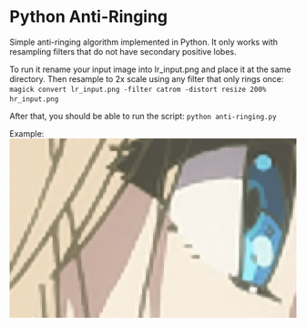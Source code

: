 # Python Anti-Ringing
Simple anti-ringing algorithm implemented in Python. It only works with resampling filters that do not have secondary positive lobes.

To run it rename your input image into lr_input.png and place it at the same directory. Then resample to 2x scale using any filter that only rings once:
`magick convert lr_input.png -filter catrom -distort resize 200% hr_input.png`

After that, you should be able to run the script:
`python anti-ringing.py`

Example:
![Anti-ringing example](./example.gif "Anti-ringing example")
